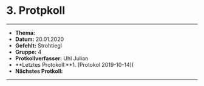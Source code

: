 # 3. Protpkoll

------------------------------

* **Thema:** 
* **Datum:** 20.01.2020
* **Gefehlt:** Strohtiegl
* **Gruppe:** 4
* **Protkollverfasser:** Uhl Julian
* **Letztes Protokoll:**1.  [Protokol 2019-10-14](
* **Nächstes Protkoll:**

------------------------------
